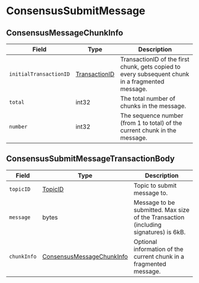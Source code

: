 # ConsensusSubmitMessage

## ConsensusMessageChunkInfo

| Field                  | Type                                                 | Description                                                                                      |
| ---------------------- | ---------------------------------------------------- | ------------------------------------------------------------------------------------------------ |
| `initialTransactionID` | [TransactionID](../smart-contracts/transactionid.md) | TransactionID of the first chunk, gets copied to every subsequent chunk in a fragmented message. |
| `total`                | int32                                                | The total number of chunks in the message.                                                       |
| `number`               | int32                                                | The sequence number (from 1 to total) of the current chunk in the message.                       |

## ConsensusSubmitMessageTransactionBody

| Field       | Type                                                                             | Description                                                                         |
| ----------- | -------------------------------------------------------------------------------- | ----------------------------------------------------------------------------------- |
| `topicID`   | [TopicID](../miscellaneous/topicid.md)                                           | Topic to submit message to.                                                         |
| `message`   | bytes                                                                            | Message to be submitted. Max size of the Transaction (including signatures) is 6kB. |
| `chunkInfo` | [ConsensusMessageChunkInfo](consensussubmitmessage.md#consensusmessagechunkinfo) | Optional information of the current chunk in a fragmented message.                  |
